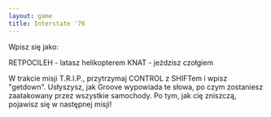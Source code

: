 ```yaml
---
layout: game
title: Interstate '76
---
```


Wpisz się jako:

RETPOCILEH	-  latasz helikopterem
KNAT       	-  jeździsz czołgiem

W trakcie misji T.R.I.P., przytrzymaj CONTROL z SHIFTem i wpisz 
"getdown". Usłyszysz, jak Groove wypowiada te słowa, po czym 
zostaniesz zaatakowany przez wszystkie samochody. Po tym, jak cię 
zniszczą, pojawisz się w następnej misji!
